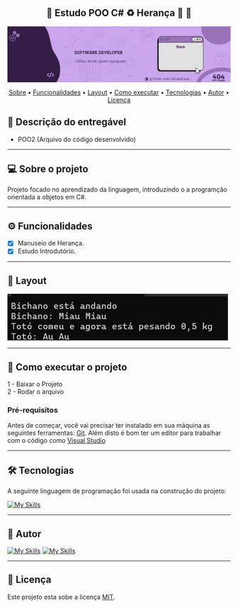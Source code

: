 <h2 align="center"> 
	🚧  Estudo POO C# ♻️ Herança 🚀 🚧
</h2>

<img align="center" alt="" src="./_assets/header-gif.gif">

<p align="center">
 <a href="#-sobre-o-projeto">Sobre</a> •
 <a href="#-funcionalidades">Funcionalidades</a> •
 <a href="#-layout">Layout</a> • 
 <a href="#-como-executar-o-projeto">Como executar</a> • 
 <a href="#-tecnologias">Tecnologias</a> • 
 <a href="#-autor">Autor</a> • 
 <a href="#user-content--licença">Licença</a>
</p>

## 📄 Descrição do entregável

- POO2 (Arquivo do código desenvolvido) 

---

## 💻 Sobre o projeto

Projeto focado no aprendizado da linguagem, introduzindo o a programção orientada a objetos em C#.

---

## ⚙️ Funcionalidades

- [x] Manuseio de Herança.
- [x] Estudo Introdutório.
---

## 🎨 Layout

![Inter 1](https://github.com/JotaKatana/Heranca_CSharp/blob/master/_assets/Inter1.PNG)

---

## 🚀 Como executar o projeto

1 - Baixar o Projeto <br>
2 - Rodar o arquivo

### Pré-requisitos

Antes de começar, você vai precisar ter instalado em sua máquina as seguintes ferramentas:
[Git](https://git-scm.com).
Além disto é bom ter um editor para trabalhar com o código como [Visual Studio](https://visualstudio.microsoft.com/pt-br/)

---

## 🛠 Tecnologias

A seguinte linguagem de programação foi usada na construção do projeto:

[![My Skills](https://skillicons.dev/icons?i=cs,dotnet,visualstudio)](https://skillicons.dev)

---

## 🦸 Autor

[![My Skills](https://skillicons.dev/icons?i=github)](https://github.com/JotaKatana)
[![My Skills](https://skillicons.dev/icons?i=license)](https://github.com/JotaKatana)
 <br />


---

## 📝 Licença
Este projeto esta sobe a licença [MIT](./LICENSE).

